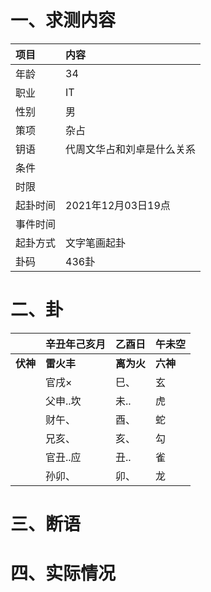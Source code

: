 # 一、求测内容
|项目|内容|
|:-|:-|
|年龄|34|
|职业|IT|
|性别|男|
|策项|杂占|
|钥语|代周文华占和刘卓是什么关系|
|条件||
|时限||
|起卦时间|2021年12月03日19点|
|事件时间||
|起卦方式|文字笔画起卦|
|卦码|436卦|

# 二、卦
||辛丑年己亥月|乙酉日|午未空|
|:-|:-|:-|:-|
|**伏神**|**雷火丰**|**离为火**|**六神**|
||官戌×|巳、|玄|
||父申..坎|未..|虎|
||财午、|酉、|蛇|
||兄亥、|亥、|勾|
||官丑..应|丑..|雀|
||孙卯、|卯、|龙|


# 三、断语

# 四、实际情况
